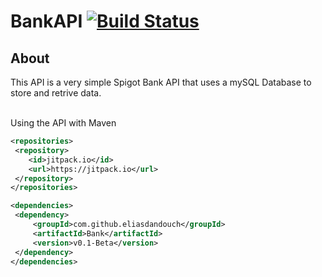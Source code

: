 # BankAPI [![Build Status](https://app.travis-ci.com/eliasdandouch/Bank.svg?branch=master)](https://app.travis-ci.com/eliasdandouch/Bank)

## About

This API is a very simple Spigot Bank API that uses a mySQL Database to store and retrive data.

</br>Using the API with Maven

``` xml
<repositories>
 <repository>
    <id>jitpack.io</id>
    <url>https://jitpack.io</url>
 </repository>
</repositories>

<dependencies>
 <dependency>
     <groupId>com.github.eliasdandouch</groupId>
     <artifactId>Bank</artifactId>
     <version>v0.1-Beta</version>
 </dependency>
</dependencies>
```
